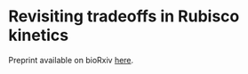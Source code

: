 # Revisiting tradeoffs in Rubisco kinetics

Preprint available on bioRxiv [here](https://www.biorxiv.org/content/early/2018/11/14/470021).